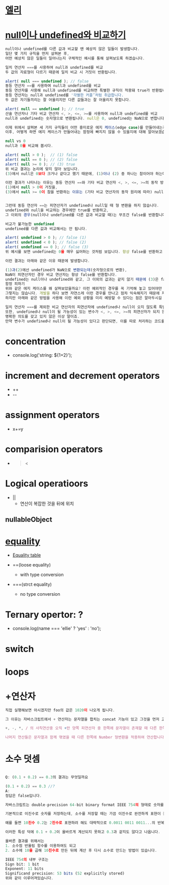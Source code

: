 # [엘리](https://www.youtube.com/watch?v=YBjufjBaxHo&list=PLv2d7VI9OotTVOL4QmPfvJWPJvkmv6h-2&index=4)

# [null이나 undefined와 비교하기](https://ko.javascript.info/comparison)
```javascript
null이나 undefined를 다른 값과 비교할 땐 예상치 않은 일들이 발생합니다. 
일단 몇 가지 규칙을 먼저 살펴본 후, 
어떤 예상치 않은 일들이 일어나는지 구체적인 예시를 통해 살펴보도록 하겠습니다.

일치 연산자 ===를 사용하여 null과 undefined를 비교
두 값의 자료형이 다르기 때문에 일치 비교 시 거짓이 반환됩니다.

alert( null === undefined ); // false
동등 연산자 ==를 사용하여 null과 undefined를 비교
동등 연산자를 사용해 null과 undefined를 비교하면 특별한 규칙이 적용돼 true가 반환됩니다. 
동등 연산자는 null과 undefined를 '각별한 커플’처럼 취급합니다. 
두 값은 자기들끼리는 잘 어울리지만 다른 값들과는 잘 어울리지 못합니다.

alert( null == undefined ); // true
산술 연산자나 기타 비교 연산자 <, >, <=, >=를 사용하여 null과 undefined를 비교
null과 undefined는 숫자형으로 변환됩니다. null은 0, undefined는 NaN으로 변합니다.

이제 위에서 살펴본 세 가지 규칙들이 어떤 흥미로운 에지 케이스(edge case)를 만들어내는지 알아봅시다. 
이후, 어떻게 하면 에지 케이스가 만들어내는 함정에 빠지지 않을 수 있을지에 대해 알아보겠습니다.

null vs 0
null과 0을 비교해 봅시다.

alert( null > 0 );  // (1) false
alert( null == 0 ); // (2) false
alert( null >= 0 ); // (3) true
위 비교 결과는 논리에 맞지 않아 보입니다. 
(3)에서 null은 0보다 크거나 같다고 했기 때문에, (1)이나 (2) 중 하나는 참이어야 하는데 둘 다 거짓을 반환하고 있네요.

이런 결과가 나타나는 이유는 동등 연산자 ==와 기타 비교 연산자 <, >, <=, >=의 동작 방식이 다르기 때문입니다. 
(1)에서 null > 0이 거짓을, 
(3)에서 null >= 0이 참을 반환하는 이유는 (기타 비교 연산자의 동작 원리에 따라) null이 숫자형으로 변환돼 0이 되기 때문입니다.


그런데 동등 연산자 ==는 피연산자가 undefined나 null일 때 형 변환을 하지 않습니다.
undefined와 null을 비교하는 경우에만 true를 반환하고, 
그 이외의 경우(null이나 undefined를 다른 값과 비교할 때)는 무조건 false를 반환합니다. 이런 이유 때문에 (2)는 거짓을 반환합니다.

비교가 불가능한 undefined
undefined를 다른 값과 비교해서는 안 됩니다.

alert( undefined > 0 ); // false (1)
alert( undefined < 0 ); // false (2)
alert( undefined == 0 ); // false (3)
위 예시를 보면 undefined는 0을 매우 싫어하는 것처럼 보입니다. 항상 false를 반환하고 있네요.

이런 결과는 아래와 같은 이유 때문에 발생합니다.

(1)과(2)에선 undefined가 NaN으로 변환되는데(숫자형으로의 변환), 
NaN이 피연산자인 경우 비교 연산자는 항상 false를 반환합니다.
undefined는 null이나 undefined와 같고, 그 이외의 값과는 같지 않기 때문에 (3)은 false를 반환합니다.
함정 피하기
위와 같은 에지 케이스를 왜 살펴보았을까요? 이런 예외적인 경우를 꼭 기억해 놓고 있어야만 할까요? 
그렇지는 않습니다. 개발을 하다 보면 자연스레 이런 경우를 만나고 점차 익숙해지기 때문에 지금 당장 암기해야 할 필요는 없습니다. 
하지만 아래와 같은 방법을 사용해 이런 예외 상황을 미리 예방할 수 있다는 점은 알아두시길 바랍니다.

일치 연산자 ===를 제외한 비교 연산자의 피연산자에 undefined나 null이 오지 않도록 특별히 주의하시기 바랍니다.
또한, undefined나 null이 될 가능성이 있는 변수가 <, >, <=, >=의 피연산자가 되지 않도록 주의하시기 바랍니다. 
명확한 의도를 갖고 있지 않은 이상 말이죠. 
만약 변수가 undefined나 null이 될 가능성이 있다고 판단되면, 이를 따로 처리하는 코드를 추가하시기 바랍니다.

```

# concentration
* console.log('string: ${1+2}');

# increment and decrement operators
* ++
* --

# assignment operators
* x+=y

# comparision operators
* > <

# Logical operatioors
* ||
  * 연산이 복잡한 것을 뒤에 위치

## nullableObject


# [equality](https://www.youtube.com/watch?v=YBjufjBaxHo&list=PLv2d7VI9OotTVOL4QmPfvJWPJvkmv6h-2&index=4)
* [Equality table](https://dorey.github.io/JavaScript-Equality-Table/)
* ==(loose equality)
  * with type conversion

* ===(strct equality)
  * no type conversion


# Ternary opertor: ?
* console.log(name === 'ellie' ? 'yes' : 'no');


# switch


# loops


# +연산자
```javascript
직접 실행해보면 아시겠지만 foo의 값은 1020이 나오게 됩니다.

그 이유는 자바스크립트에서 + 연산자는 문자열을 합치는 concat 기능이 있고 그것을 먼저 고려하기 때문입니다.

+, -, *, / 의 사칙연산중 오직 +만 양쪽 피연산자 중 한쪽에 문자열이 존재할 때 다른 한쪽도 문자열로 바꾸어버립니다.

나머지 연산들은 문자열과 함께 엮였을 때 다른 한쪽에 Number 형변환을 적용하여 연산합니다.
```


# 소수 덧셈
```javascript

Q: (0.1 + 0.2) == 0.3의 결과는 무엇일까요

(0.1 + 0.2) == 0.3 //?
A:
정답은 false입니다.

자바스크립트는 double-precision 64-bit binary format IEEE 754의 형태로 숫자를 저장합니다.

기본적으로 이진수로 숫자를 저장하는데, 소수를 저장할 때는 가끔 이진수로 완전하게 표현이 불가능한 소수들이 있습니다.

예를 들면 10진수 0.2는 2진수로 표현하려 해도 대략적으로 0.0011 0011 0011...의 반복으로만 표현할 수 있을 뿐 정확히 표현이 불가능합니다.

이러한 특성 덕에 0.1 + 0.2이 올바르게 계산되지 못하고 0.3과 같지도 않다고 나옵니다.

올바른 결과를 위해서는
1. 소수점 반올림 함수를 이용하여도 되고
2. 소수에 10을 곱해 10진수로 만든 뒤에 계산 후 다시 소수로 만드는 방법이 있습니다.

IEEE 754의 내부 구조는
Sign bit: 1 bit
Exponent: 11 bits
Significand precision: 53 bits (52 explicitly stored)
위와 같이 이루어져있습니다.
```

